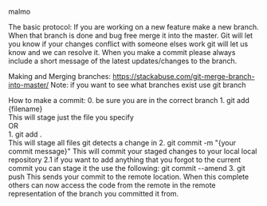 malmo

The basic protocol:
    If you are working on a new feature make a new branch. When that branch is done and bug free merge it into the master. Git will let you know if your changes conflict with someone elses work git will let us know and we can resolve it. When you make a commit please always include a short message of the latest updates/changes to the branch. 

Making and Merging branches:
    https://stackabuse.com/git-merge-branch-into-master/
    Note: if you want to see what branches exist use git branch

How to make a commit:
    0. be sure you are in the correct branch
    1. git add {filename}   
        This will stage just the file you specify      
       OR         
    1. git add .  
        This will stage all files git detects a change in 
    2. git commit -m "{your commit message}"
        This will commit your staged changes to your local local repository 
        2.1 if you want to add anything that you forgot to the current commit you can stage it the use the following:
            git commit --amend 
    3. git push 
        This sends your commit to the remote location. When this complete others can now access the code from the remote in the remote representation of the branch you committed it from.